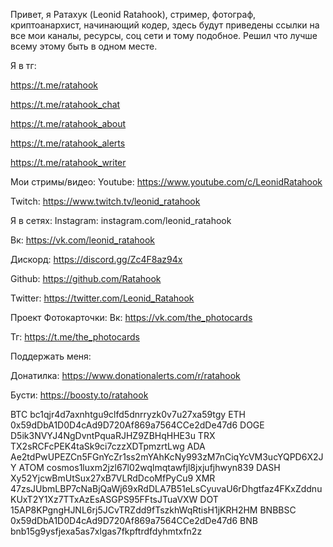 Привет, я Ратахук (Leonid Ratahook), стример, фотограф, криптоанархист, начинающий кодер, здесь будут приведены ссылки на все мои каналы, ресурсы, соц сети и тому подобное. Решил что лучше всему этому быть в одном месте.

Я в тг:

https://t.me/ratahook

https://t.me/ratahook_chat

https://t.me/ratahook_about

https://t.me/ratahook_alerts

https://t.me/ratahook_writer

Мои стримы/видео:
Youtube: https://www.youtube.com/c/LeonidRatahook

Twitch: https://www.twitch.tv/leonid_ratahook

Я в сетях:
Instagram: instagram.com/leonid_ratahook

Вк: https://vk.com/leonid_ratahook

Дискорд: https://discord.gg/Zc4F8az94x

Github: https://github.com/Ratahook

Twitter: https://twitter.com/Leonid_Ratahook


Проект Фотокарточки:
Вк: https://vk.com/the_photocards

Тг: https://t.me/the_photocards

Поддержать меня:

Донатилка: https://www.donationalerts.com/r/ratahook

Бусти: https://boosty.to/ratahook

BTC bc1qjr4d7axnhtgu9clfd5dnrryzk0v7u27xa59tgy
ETH 0x59dDbA1D0D4cAd9D720Af869a7564CCe2dDe47d6
DOGE D5ik3NVYJ4NgDvntPquaRJHZ9ZBHqHHE3u
TRX TX2sRCFcPEK4taSk9ci7czzXDTpmzrtLwg
ADA Ae2tdPwUPEZCn5FGnYcZr1ss2mYAhKcNy993zM7nCiqYcVM3ucYQPD6X2JY
ATOM cosmos1luxm2jzl67l02wqlmqtawfjl8jxjufjhwyn839
DASH Xy52YjcwBmUtSux27xB7VLRdDcoMfPyCu9
XMR 47zsJUbmLBP7cNaBjQaWj69xRdDLA7B51eLsCyuvaU6rDhgtfaz4FKxZddnuKUxT2Y1Xz7TTxAzEsASGPS95FFtsJTuaVXW
DOT 15AP8KPgngHJNL6rj5JCvTRZdd9fTszkhWqRtisH1jKRH2HM
BNBBSC 0x59dDbA1D0D4cAd9D720Af869a7564CCe2dDe47d6
BNB bnb15g9ysfjexa5as7xlgas7fkpftrdfdyhmtxfn2z

<!---
Ratahook/Ratahook is a ✨ special ✨ repository because its `README.md` (this file) appears on your GitHub profile.
You can click the Preview link to take a look at your changes.
--->
